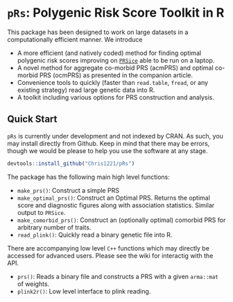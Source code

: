 # `pRs`: Polygenic Risk Score Toolkit in R

This package has been designed to work on large datasets in a computationally efficient manner. We introduce

- A more efficient (and natively coded) method for finding optimal polygenic risk scores improving on [`PRSice`](prsice.info) able to be run on a laptop.
- A novel method for aggregate co-morbid PRS (acmPRS) and optimal co-morbid PRS (ocmPRS) as presented in the companion article.  
- Convenience tools to quickly (faster than `read.table`, `fread`, or any existing strategy) read large genetic data into R.
- A toolkit including various options for PRS construction and analysis.

## Quick Start

`pRs` is currently under development and not indexed by CRAN. As such, you may install directly from Github. Keep in mind that there may be errors, though we would be please to help you use the software at any stage.

```R
devtools::install_github("Chris1221/pRs")
```

The package has the following main high level functions:

- `make_prs()`: Construct a simple PRS
- `make_optimal_prs()`: Construct an Optimal PRS. Returns the optimal score and diagnostic figures along with association statistics. Similar output to `PRSice`.
- `make_comorbid_prs()`: Construct an (optionally optimal) comorbid PRS for arbitrary number of traits.
- `read_plink()`: Quickly read a binary genetic file into R.

There are accompanying low level `C++` functions which may directly be accessed for advanced users. Please see the wiki for interactig with the API.

- `prs()`: Reads a binary file and constructs a PRS with a given `arma::mat` of weights.
- `plink2r()`: Low level interface to plink reading.

